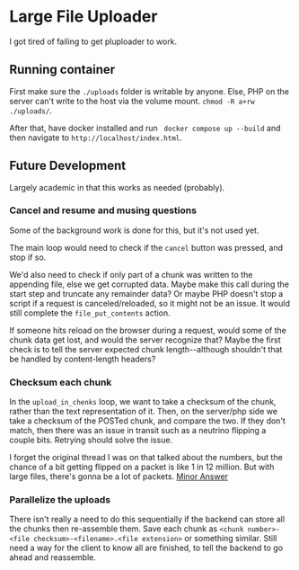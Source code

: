 # Large File Uploader

I got tired of failing to get pluploader to work.

## Running container

First make sure the `./uploads` folder is writable by anyone. Else,
PHP on the server can't write to the host via the volume mount.
`chmod -R a+rw ./uploads/`.

After that, have docker installed and run ` docker compose up --build`
and then navigate to `http://localhost/index.html`.

## Future Development

Largely academic in that this works as needed (probably).

### Cancel and resume and musing questions

Some of the background work is done for this, but it's not used yet.

The main loop would need to check if the `cancel` button was pressed, and stop
if so.

We'd also need to check if only part of a chunk was written to the appending file,
else we get corrupted data. Maybe make this call during the start step and
truncate any remainder data? Or maybe PHP doesn't stop a script if a request is 
canceled/reloaded, so it might not be an issue. It would still complete the
`file_put_contents` action.

If someone hits reload on the browser during a request, would some of the 
chunk data get lost, and would the server recognize that? Maybe the first
check is to tell the server expected chunk length--although shouldn't that be
handled by content-length headers?

### Checksum each chunk

In the `upload_in_chenks` loop, we want to take a checksum of the chunk,
rather than the text representation of it. Then, on the server/php side
we take a checksum of the POSTed chunk, and compare the two. If they don't
match, then there was an issue in transit such as a neutrino flipping a
couple bits. Retrying should solve the issue.

I forget the original thread I was on that talked about the numbers,
but the chance of a bit getting flipped on a packet is like 1 in
12 million. But with large files, there's gonna be a lot of packets.
[Minor Answer](https://superuser.com/a/1520514)

### Parallelize the uploads

There isn't really a need to do this sequentially if the backend can
store all the chunks then re-assemble them. Save each chunk as
`<chunk number>-<file checksum>-<filename>.<file extension>` or something
similar. Still need a way for the client to know all are finished, to
tell the backend to go ahead and reassemble. 
